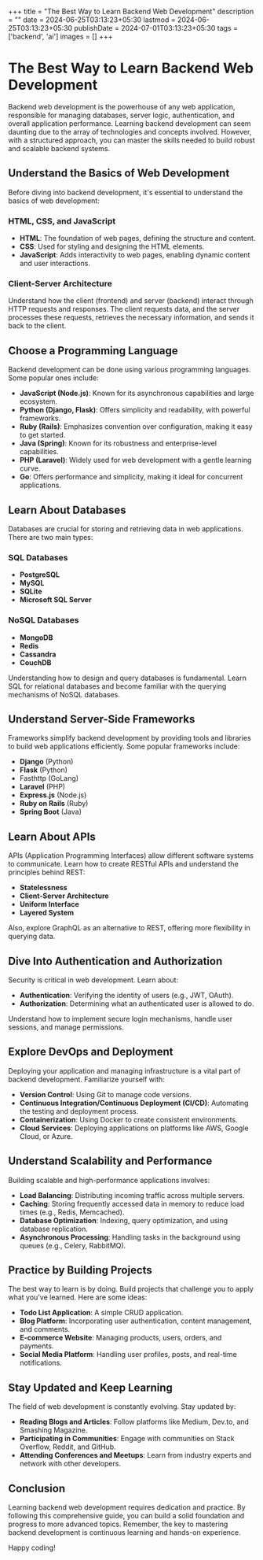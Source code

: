 +++
title = "The Best Way to Learn Backend Web Development"
description = ""
date = 2024-06-25T03:13:23+05:30
lastmod = 2024-06-25T03:13:23+05:30
publishDate = 2024-07-01T03:13:23+05:30
tags = ['backend', 'ai']
images = []
+++

# The Best Way to Learn Backend Web Development

Backend web development is the powerhouse of any web application, responsible for managing databases, server logic, authentication, and overall application performance. Learning backend development can seem daunting due to the array of technologies and concepts involved. However, with a structured approach, you can master the skills needed to build robust and scalable backend systems.

## Understand the Basics of Web Development

Before diving into backend development, it's essential to understand the basics of web development:

### HTML, CSS, and JavaScript

- **HTML**: The foundation of web pages, defining the structure and content.
- **CSS**: Used for styling and designing the HTML elements.
- **JavaScript**: Adds interactivity to web pages, enabling dynamic content and user interactions.

### Client-Server Architecture

Understand how the client (frontend) and server (backend) interact through HTTP requests and responses. The client requests data, and the server processes these requests, retrieves the necessary information, and sends it back to the client.

## Choose a Programming Language

Backend development can be done using various programming languages. Some popular ones include:

- **JavaScript (Node.js)**: Known for its asynchronous capabilities and large ecosystem.
- **Python (Django, Flask)**: Offers simplicity and readability, with powerful frameworks.
- **Ruby (Rails)**: Emphasizes convention over configuration, making it easy to get started.
- **Java (Spring)**: Known for its robustness and enterprise-level capabilities.
- **PHP (Laravel)**: Widely used for web development with a gentle learning curve.
- **Go**: Offers performance and simplicity, making it ideal for concurrent applications.

## Learn About Databases

Databases are crucial for storing and retrieving data in web applications. There are two main types:

### SQL Databases

- **PostgreSQL**
- **MySQL**
- **SQLite**
- **Microsoft SQL Server**

### NoSQL Databases

- **MongoDB**
- **Redis**
- **Cassandra**
- **CouchDB**

Understanding how to design and query databases is fundamental. Learn SQL for relational databases and become familiar with the querying mechanisms of NoSQL databases.

## Understand Server-Side Frameworks

Frameworks simplify backend development by providing tools and libraries to build web applications efficiently. Some popular frameworks include:

- **Django** (Python)
- **Flask** (Python)
- Fasthttp (GoLang)
- **Laravel** (PHP)
- **Express.js** (Node.js)
- **Ruby on Rails** (Ruby)
- **Spring Boot** (Java)

## Learn About APIs

APIs (Application Programming Interfaces) allow different software systems to communicate. Learn how to create RESTful APIs and understand the principles behind REST:

- **Statelessness**
- **Client-Server Architecture**
- **Uniform Interface**
- **Layered System**

Also, explore GraphQL as an alternative to REST, offering more flexibility in querying data.

## Dive Into Authentication and Authorization

Security is critical in web development. Learn about:

- **Authentication**: Verifying the identity of users (e.g., JWT, OAuth).
- **Authorization**: Determining what an authenticated user is allowed to do.

Understand how to implement secure login mechanisms, handle user sessions, and manage permissions.

## Explore DevOps and Deployment

Deploying your application and managing infrastructure is a vital part of backend development. Familiarize yourself with:

- **Version Control**: Using Git to manage code versions.
- **Continuous Integration/Continuous Deployment (CI/CD)**: Automating the testing and deployment process.
- **Containerization**: Using Docker to create consistent environments.
- **Cloud Services**: Deploying applications on platforms like AWS, Google Cloud, or Azure.

## Understand Scalability and Performance

Building scalable and high-performance applications involves:

- **Load Balancing**: Distributing incoming traffic across multiple servers.
- **Caching**: Storing frequently accessed data in memory to reduce load times (e.g., Redis, Memcached).
- **Database Optimization**: Indexing, query optimization, and using database replication.
- **Asynchronous Processing**: Handling tasks in the background using queues (e.g., Celery, RabbitMQ).

## Practice by Building Projects

The best way to learn is by doing. Build projects that challenge you to apply what you've learned. Here are some ideas:

- **Todo List Application**: A simple CRUD application.
- **Blog Platform**: Incorporating user authentication, content management, and comments.
- **E-commerce Website**: Managing products, users, orders, and payments.
- **Social Media Platform**: Handling user profiles, posts, and real-time notifications.

## Stay Updated and Keep Learning

The field of web development is constantly evolving. Stay updated by:

- **Reading Blogs and Articles**: Follow platforms like Medium, Dev.to, and Smashing Magazine.
- **Participating in Communities**: Engage with communities on Stack Overflow, Reddit, and GitHub.
- **Attending Conferences and Meetups**: Learn from industry experts and network with other developers.

## Conclusion

Learning backend web development requires dedication and practice. By following this comprehensive guide, you can build a solid foundation and progress to more advanced topics. Remember, the key to mastering backend development is continuous learning and hands-on experience.

Happy coding!

